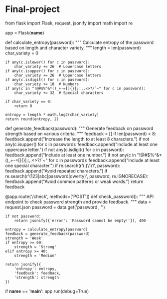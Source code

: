 # Final-project
from flask import Flask, request, jsonify
import math
import re

app = Flask(__name__)

def calculate_entropy(password):
    """
    Calculate entropy of the password based on length and character variety.
    """
    length = len(password)
    char_variety = 0

    if any(c.islower() for c in password):
        char_variety += 26  # Lowercase letters
    if any(c.isupper() for c in password):
        char_variety += 26  # Uppercase letters
    if any(c.isdigit() for c in password):
        char_variety += 10  # Numbers
    if any(c in "!@#$%^&*()_+-=[]{}|;:,.<>?/`~" for c in password):
        char_variety += 32  # Special characters

    if char_variety == 0:
        return 0

    entropy = length * math.log2(char_variety)
    return round(entropy, 2)

def generate_feedback(password):
    """
    Generate feedback on password strength based on various criteria.
    """
    feedback = []
    if len(password) < 8:
        feedback.append("Increase the length to at least 8 characters.")
    if not any(c.isupper() for c in password):
        feedback.append("Include at least one uppercase letter.")
    if not any(c.isdigit() for c in password):
        feedback.append("Include at least one number.")
    if not any(c in "!@#$%^&*()_+-=[]{}|;:,.<>?/`~" for c in password):
        feedback.append("Include at least one special character.")
    if re.search(r'(.)\1\1', password):
        feedback.append("Avoid repeated characters.")
    if re.search(r'(123|abc|password|qwerty)', password, re.IGNORECASE):
        feedback.append("Avoid common patterns or weak words.")
    return feedback

@app.route('/check', methods=['POST'])
def check_password():
    """
    API endpoint to check password strength and provide feedback.
    """
    data = request.json
    password = data.get('password', '')

    if not password:
        return jsonify({'error': 'Password cannot be empty!'}), 400

    entropy = calculate_entropy(password)
    feedback = generate_feedback(password)
    strength = 'Weak'
    if entropy >= 60:
        strength = 'Strong'
    elif entropy >= 40:
        strength = 'Medium'

    return jsonify({
        'entropy': entropy,
        'feedback': feedback,
        'strength': strength
    })

if __name__ == '__main__':
    app.run(debug=True)
